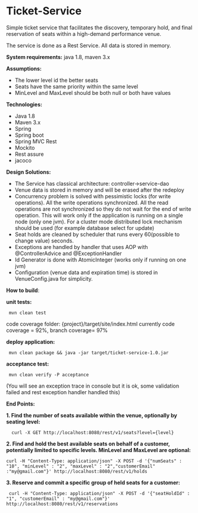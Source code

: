 # Ticket-Service


Simple ticket service that facilitates the discovery, temporary hold, and final reservation of seats within a high-demand performance
venue.

The service is done as a Rest Service. All data is stored in memory.

**System requirements:** java 1.8, maven 3.x

**Assumptions:**
 - The lower level id the better seats
 - Seats have the same priority within the same level
 - MinLevel and MaxLevel should be both null or both have values
  
**Technologies:**

 - Java 1.8
 - Maven 3.x
 - Spring
 - Spring boot
 - Spring MVC Rest
 - Mockito
 - Rest assure
 - jacoco
 
 
 **Design Solutions:**

 - The Service has classical architecture: controller->service-dao
 - Venue data is stored in memory and will be erased after the redeploy
 - Concurrency problem is solved with pessimistic locks (for write operations). All the write operations synchronized.  All the read operations are not synchronized so they do not wait for the end of write operation. This will work only if the application is running on a single node (only one jvm). For a cluster mode distributed lock mechanism should be used (for example database select for update)
 -  Seat holds are cleaned by scheduler that runs every 60(possible to change value) seconds.
 -  Exceptions are handled by handler that uses AOP with @ControllerAdvice and @ExceptionHandler
 -  Id Generator is done with AtomicInteger (works only if running on one jvm)
 -  Configuration (venue data and expiration time) is stored in VenueConfig.java for simplicity.

    

 **How to build**:
 
 
**unit tests:**
   

     mvn clean test

 code coverage folder: {project}/target/site/index.html
 currently code coverage = 92%, branch coverage= 97%
 
 
**deploy application:**
   

     mvn clean package && java -jar target/ticket-service-1.0.jar 

 
 **acceptance test:**

     mvn clean verify -P acceptance

 (You will see an exception trace in console but it is ok, some validation failed and rest exception handler handled this)
 
**End Points:**
 
 **1. Find the number of seats available within the venue, optionally by seating level:**         

      curl -X GET http://localhost:8080/rest/v1/seats?level={level}

 
  **2. Find and hold the best available seats on behalf of a customer, potentially limited to specific levels. MinLevel and MaxLevel are optional:**
  
    curl -H "Content-Type: application/json" -X POST -d '{"numSeats" : "10", "minLevel" : "2", "maxLevel" : "2","customerEmail" :"my@gmail.com"}' http://localhost:8080/rest/v1/holds

 
  **3. Reserve and commit a specific group of held seats for a customer:**
 

     curl -H "Content-Type: application/json" -X POST -d '{"seatHoldId" : "1", "customerEmail" : "my@gmail.com"}' http://localhost:8080/rest/v1/reservations
 

